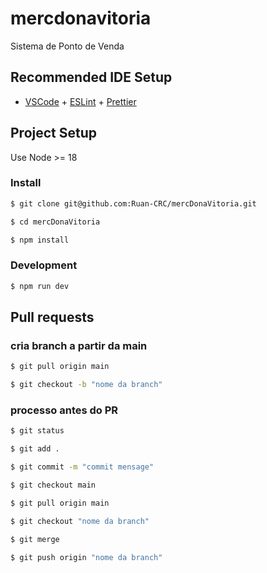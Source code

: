 # mercdonavitoria

Sistema de Ponto de Venda

## Recommended IDE Setup

- [VSCode](https://code.visualstudio.com/) + [ESLint](https://marketplace.visualstudio.com/items?itemName=dbaeumer.vscode-eslint) + [Prettier](https://marketplace.visualstudio.com/items?itemName=esbenp.prettier-vscode)

## Project Setup

Use Node >= 18

### Install

```bash
$ git clone git@github.com:Ruan-CRC/mercDonaVitoria.git
```

```bash
$ cd mercDonaVitoria
```

```bash
$ npm install
```

### Development

```bash
$ npm run dev
```

## Pull requests

### cria branch a partir da main

```bash
$ git pull origin main
```

```bash
$ git checkout -b "nome da branch"
```

### processo antes do PR

```bash
$ git status
```

```bash
$ git add .
```

```bash
$ git commit -m "commit mensage"
```

```bash
$ git checkout main
```

```bash
$ git pull origin main
```

```bash
$ git checkout "nome da branch"
```

```bash
$ git merge
```

```bash
$ git push origin "nome da branch"
```
